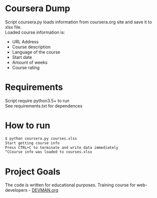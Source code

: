 # Coursera Dump

Script coursera.py loads information from coursera.org site and save it to xlsx file.  
Loaded course information is:
* URL Address
* Course description
* Language of the course
* Start date
* Amount of weeks
* Course rating

# Requirements

Script require python3.5+ to run  
See requirements.txt for dependences

# How to run
```bash
$ python coursera.py courses.xlsx
Start getting course info
Press CTRL+C to terminate and write data immediately
^CCourse info was loaded to courses.xlsx
```
# Project Goals

The code is written for educational purposes. Training course for web-developers - [DEVMAN.org](https://devman.org)
